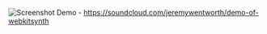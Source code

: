 ![Screenshot](https://raw.github.com/jeremywen/webkitSynth/master/screenshot.png)
Demo - https://soundcloud.com/jeremywentworth/demo-of-webkitsynth